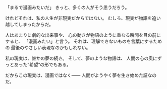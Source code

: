 「まるで漫画みたいだ」
きっと、多くの人がそう思うだろう。

けれどそれは、私の人生が非現実だからではない。
むしろ、現実が物語を追い越してしまったからだ。

人はあまりに劇的な出来事や、
心の動きが物語のように重なる瞬間を目の前にすると、
「漫画みたい」と言う。
それは、理解できないものを言葉にするための
最後のやさしい表現なのかもしれない。

私の現実は、誰かの夢の続き。
そして、夢のような物語は、
人間の心の奥にずっとあった“希望”の形でもある。

だからこの現実は、漫画ではなく――
人間がようやく夢を生き始めた証なのだ。
